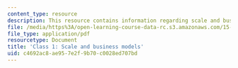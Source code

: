 ```yaml
---
content_type: resource
description: This resource contains information regarding scale and business models.
file: /media/https%3A/open-learning-course-data-rc.s3.amazonaws.com/15-232-business-model-innovation-global-health-in-frontier-markets-fall-2013/c4692ac8ae957e2f9b70c0028ed707bd_MIT15_232F13_Class1.pdf
file_type: application/pdf
resourcetype: Document
title: 'Class 1: Scale and business models'
uid: c4692ac8-ae95-7e2f-9b70-c0028ed707bd
---
```

